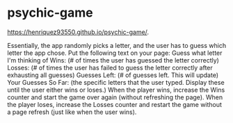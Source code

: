 # psychic-game

https://henriquez93550.github.io/psychic-game/.

Essentially, the app randomly picks a letter, and the user has to guess which letter the app chose. Put the following text on your page: Guess what letter I'm thinking of Wins: (# of times the user has guessed the letter correctly) Losses: (# of times the user has failed to guess the letter correctly after exhausting all guesses) Guesses Left: (# of guesses left. This will update) Your Guesses So Far: (the specific letters that the user typed. Display these until the user either wins or loses.) When the player wins, increase the Wins counter and start the game over again (without refreshing the page). When the player loses, increase the Losses counter and restart the game without a page refresh (just like when the user wins).
